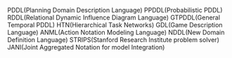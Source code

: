 PDDL(Planning Domain Description Language)
PPDDL(Probabilistic PDDL)	
RDDL(Relational Dynamic Influence Diagram Language)
GTPDDL(General Temporal PDDL)
HTN(Hierarchical Task Networks)
GDL(Game Description Language)
ANML(Action Notation Modeling Language)
NDDL(New Domain Definition Language)
STRIPS(Stanford Research Institute problem solver)
JANI(Joint Aggregated Notation for model Integration)